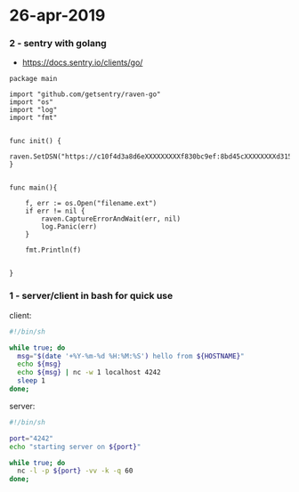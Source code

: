 # 26-apr-2019

### 2 - sentry with golang

- https://docs.sentry.io/clients/go/ 

```golang
package main

import "github.com/getsentry/raven-go"
import "os"
import "log"
import "fmt"


func init() {
    raven.SetDSN("https://c10f4d3a8d6eXXXXXXXXXf830bc9ef:8bd45cXXXXXXXXd3154db8f6a2b@sentry.io/000000")
}


func main(){
    
    f, err := os.Open("filename.ext")
    if err != nil {
        raven.CaptureErrorAndWait(err, nil)
        log.Panic(err)
    }

    fmt.Println(f)


}
```

### 1 - server/client in bash for quick use


client:
```bash
#!/bin/sh

while true; do
  msg="$(date '+%Y-%m-%d %H:%M:%S') hello from ${HOSTNAME}"
  echo ${msg}
  echo ${msg} | nc -w 1 localhost 4242
  sleep 1
done;
```


server:
```bash
#!/bin/sh

port="4242"
echo "starting server on ${port}"

while true; do 
  nc -l -p ${port} -vv -k -q 60
done;
```
